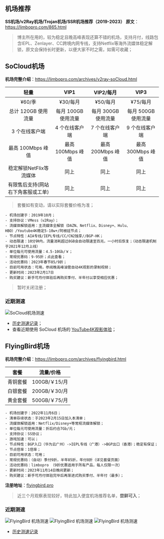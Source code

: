 ## 机场推荐
**SS机场/v2Ray机场/Trojan机场/SSR机场推荐（2019-2023）**
**原文**：https://limbopro.com/865.html

> 博主所在用的，较为稳定且晚高峰表现还算不错的机场，支持月付，线路包含IEPL、Zenlayer、CC跨境内网专线，支持Netflix等海外流媒体稳定解锁，原文会保持长时更新，以便大家不时之需，如需可收藏；


## SoCloud机场

**机场完整介绍**：https://limbopro.com/archives/v2ray-soCloud.html

|              **轻量**              |      **VIP1**       |    **VIP2**/每月    |      **VIP3**       |
| :--------------------------------: | :-----------------: | :-----------------: | :-----------------: |
|               ¥60/季               |      ¥30/每月       |      ¥50/每月       |      ¥75/每月       |
|        总计 120GB 使用流量         | 每月 100GB 使用流量 | 每月 300GB 使用流量 | 每月 500GB 使用流量 |
|           3 个在线客户端           |   4 个在线客户端    |   7 个在线客户端    |   9 个在线客户端    |
|         最高 100Mbps 峰值          |  最高 100Mbps 峰值  |  最高 200Mbps 峰值  |  最高 300Mbps 峰值  |
|      稳定解锁NetFlix等流媒体       |        同上         |        同上         |        同上         |
| 有限售后支持(网站右下角客服或工单) |        同上         |        同上         |        同上         |


> 套餐如有变动，请以实际套餐价格为准；


```
- 机场创建于：2019年10月；
- 支持协议：VMess（v2Ray）；
- 流媒体解锁适用：主流媒体全解锁（DAZN、Netflix、Disney+、Hulu、HBO）/Youtube4K稳定5-10w+/阿根廷节点；
- 节点特性：AIA专线/IEPL专线/CC/CN2独享//BGP-HK；
- 动态限速：10分钟内，流量消耗超过8GB会自动限速至百兆，一小时后恢复；（动态限速机制于2021年12月上线）
- 单位每元可使用流量：4.5-10Gb/￥；
- 常规优惠码：9-95折；点此查看；
- 活动优惠码：2023年春节85/9折；
- 目前可用状态：可用，参阅晚高峰油管自动4K观影的录制视频；
- 更新时间：2023年2月17日
- 购买建议：新手可月付体验后再购买季付、半年付以享受相应优惠；
```

> 暂时关闭注册；

### 近期测速

![SoCloud机场测速][3]
- [历史测速记录](https://limbopro.com/archives/v2ray-soCloud.html)；
- 查看近期使用 SoCloud 机场的 [YouTube4K观影体验](https://www.youtube.com/watch?v=ZFquaCadgPE&list=PLLKxTOiRkpR_kzo9UeVpGxjjyP17XT95s&index=2)；



## FlyingBird机场

**机场完整介绍**：https://limbopro.com/archives/flyingbird.html



| 套餐     | 流量/价格     |
| -------- | ------------- |
| 青铜套餐 | 100GB/￥15/月 |
| 白银套餐 | 200GB/￥30/月 |
| 黄金套餐 | 500GB/￥75/月 |

```
- 机场创建于：2022年11月6日；
- 清单存续状态：于2023年2月15日加入本清单；
- 流媒体解锁适用：Netflix/Disney+等常规流媒体解锁；
- 单位每元可使用流量：折后约合7Gb/元；
- 支持协议：SS协议；
- 游戏加速：可以；
- 节点特性：BGP入口（华为云广州）->IEPL专线（广港）->BGP出口（香港）；稳定有保证；
- 节点倍率：1倍率；
- 目前可用状态：可用；
- 常规优惠码：（自动）季付9折，半年85折，年付8折（详见套餐页面）
- 活动优惠码：limbopro （9折优惠适用于所有产品，每人仅限一次）
- 更新时间：2023年11月14日晚间更新；
- 购买建议：新手可月付体验完毕后再渐进式购买季付、半年付（最多）；
```

**注册地址**：[flyingbird.pro][5]


> 近三个月观察表现较好，特此加入便宜机场推荐名单，**尝鲜可入**；

### 近期测速
![FlyingBird 机场测速][9]
![FlyingBird 机场测速][8]
![FlyingBird 机场测速][6]
- [历史测速记录][7]

[1]: https://limbopro.com/usr/uploads/2021/06/3408110024.png
[2]: https://limbopro.com/usr/uploads/2022/05/3253779772.png
[3]: https://limbopro.com/usr/uploads/2023/01/321171267.png
[4]: https://limbopro.com/usr/uploads/2022/11/1176485972.png
[5]: https://bit.ly/3K6t9Y9
[6]: https://limbopro.com/usr/uploads/2023/02/3078076463.png
[7]: https://limbopro.com/archives/flyingbird.html#gsc.tab=0
[8]: https://limbopro.com/usr/uploads/2023/06/3648845122.png
[9]: https://limbopro.com/usr/uploads/2023/11/436179506.png

